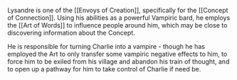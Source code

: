 Lysandre is one of the [[Envoys of Creation]], specifically for the [[Concept of Connection]]. Using his abilities as a powerful Vampiric bard, he employs the [[Art of Words]] to influence people around him, which may be close to discovering information about the Concept.

He is responsible for turning Charlie into a vampire - though he has employed the Art to only transfer some vampiric negative effects to him, to force him to be exiled from his village and abandon his train of thought, and to open up a pathway for him to take control of Charlie if need be.

